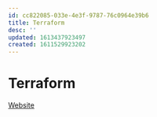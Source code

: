 ```yaml
---
id: cc822085-033e-4e3f-9787-76c0964e39b6
title: Terraform
desc: ''
updated: 1613437923497
created: 1611529923202
---
```


# Terraform

[Website](https://www.terraform.io/)
